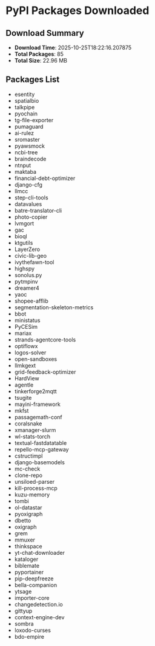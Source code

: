 # PyPI Packages Downloaded

## Download Summary
- **Download Time**: 2025-10-25T18:22:16.207875
- **Total Packages**: 85
- **Total Size**: 22.96 MB

## Packages List
- esentity
- spatialbio
- talkpipe
- pyochain
- tg-file-exporter
- pumaguard
- ai-rulez
- sromaster
- pyawsmock
- ncbi-tree
- braindecode
- ntnput
- maktaba
- financial-debt-optimizer
- django-cfg
- llmcc
- step-cli-tools
- datavalues
- batre-translator-cli
- photo-copier
- lvmgort
- gac
- bioql
- ktgutils
- LayerZero
- civic-lib-geo
- ivythefawn-tool
- highspy
- sonolus.py
- pytmpinv
- dreamer4
- yaoc
- shopee-afflib
- segmentation-skeleton-metrics
- bbot
- ministatus
- PyCESim
- mariax
- strands-agentcore-tools
- optiflowx
- logos-solver
- open-sandboxes
- llmkgext
- grid-feedback-optimizer
- HardView
- agentle
- tinkerforge2mqtt
- tsugite
- mayini-framework
- mkfst
- passagemath-conf
- coralsnake
- xmanager-slurm
- wl-stats-torch
- textual-fastdatatable
- repello-mcp-gateway
- cstructimpl
- django-basemodels
- mc-check
- clone-repo
- unsiloed-parser
- kill-process-mcp
- kuzu-memory
- tombi
- ol-datastar
- pyoxigraph
- dbetto
- oxigraph
- grem
- mmuxer
- thinkspace
- yt-chat-downloader
- kataloger
- biblemate
- pyportainer
- pip-deepfreeze
- bella-companion
- ytsage
- importer-core
- changedetection.io
- gittyup
- context-engine-dev
- sombra
- loxodo-curses
- bdo-empire
